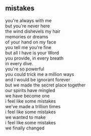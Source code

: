 ## mistakes

you're always with me \
but you're never here \
the wind dishevels my hair \
memories or dreams \
of your hand on my face \
you tell me you're fine \
but all I have is your Word \
you provide, in every breath \
in every dive. \
you're so powerful \
you could trick me a million ways \
and I would be ignorant forever \
but we made the secret place together \
our spirits have mingled \
we have become one \
i feel like some mistakes \
we've made a trillion times \
i feel like some mistakes \
we wanted to make \
i feel like some mistakes \
we finally changed
